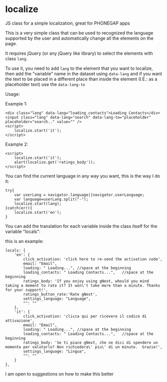 localize
========

JS class for a simple localization, great for PHONEGAP apps

This is a very simple class that can be used to recognized the language supported by the user and automatically change all the elements on the page.

It requires jQuery (or any jQuery like library) to select the elements with class `lang`.

To use it, you need to add `lang` to the element that you want to localize, then add the "variable" name in the dataset using `data-lang` and if you want the text to be placed in a different place than inside the element (I.E.: as a placeholder text) use the `data-lang-to`
	
Usage:

Example 1:

	<div class="lang" data-lang="loading_contacts">Loading Contacts</div>
	<input class="lang" data-lang="search" data-lang-to="placeholder" placeholder="search.." value="" />
	<script>
		localize.start('it');
	</script>
	

Example 2:

	<script>
		localize.start('it');
		alert(localize.get('ratings_body'));
	</script>
	

You can find the current language in any way you want, this is the way I do it:

	try{
		var userLang = navigator.language||navigator.userLanguage;
		var language=userLang.split("-");
		localize.start(lang);
	}catch(err){
		localize.start('en');
	}


You can add the translation for each variable inside the class itself for the variable "locals":

this is an example:

	locals: {
		'en': {
			click_activation: 'click here to re-send the activation code',
			email: "Email",
			loading: " Loading...",	//space at the beginning
			loading_contacts: " Loading Contacts...",	//space at the beginning
			ratings_body: 'If you enjoy using gNext, whould you mind taking a moment to rate it? It won\'t take more than a minute. Thanks for your support!',
			ratings_button_rate:'Rate gNext',
			settings_language: "Language",
			"": ""
		},
		'it': {
			click_activation: 'clicca qui per ricevere il codice di attivazione',
			email: "Email",
			loading: " Loading...",	//space at the beginning
			loading_contacts: " Loading Contacts...",	//space at the beginning
			ratings_body: 'Se ti piace gNext, che ne dici di spendere un momento per valutarlo? Non richiedera\' piu\' di un minuto.  Grazie!',
			settings_language: "Lingua",
			"": ""
		}
	},


I am open to suggestions on how to make this better
